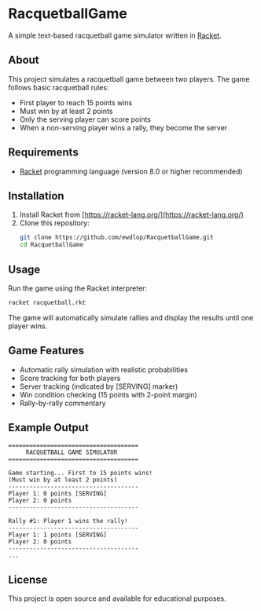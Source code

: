 # RacquetballGame

A simple text-based racquetball game simulator written in [Racket](https://racket-lang.org/).

## About

This project simulates a racquetball game between two players. The game follows basic racquetball rules:
- First player to reach 15 points wins
- Must win by at least 2 points
- Only the serving player can score points
- When a non-serving player wins a rally, they become the server

## Requirements

- [Racket](https://racket-lang.org/) programming language (version 8.0 or higher recommended)

## Installation

1. Install Racket from [https://racket-lang.org/](https://racket-lang.org/)
2. Clone this repository:
   ```bash
   git clone https://github.com/ewdlop/RacquetballGame.git
   cd RacquetballGame
   ```

## Usage

Run the game using the Racket interpreter:

```bash
racket racquetball.rkt
```

The game will automatically simulate rallies and display the results until one player wins.

## Game Features

- Automatic rally simulation with realistic probabilities
- Score tracking for both players
- Server tracking (indicated by [SERVING] marker)
- Win condition checking (15 points with 2-point margin)
- Rally-by-rally commentary

## Example Output

```
=====================================
     RACQUETBALL GAME SIMULATOR
=====================================

Game starting... First to 15 points wins!
(Must win by at least 2 points)
-------------------------------------
Player 1: 0 points [SERVING]
Player 2: 0 points
-------------------------------------

Rally #1: Player 1 wins the rally!
-------------------------------------
Player 1: 1 points [SERVING]
Player 2: 0 points
-------------------------------------
...
```

## License

This project is open source and available for educational purposes.